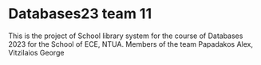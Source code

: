 # Databases23 team 11
This is the project of School library system for the course of Databases 2023 for the School of ECE, NTUA.
Members of the team Papadakos Alex, Vitzilaios George

